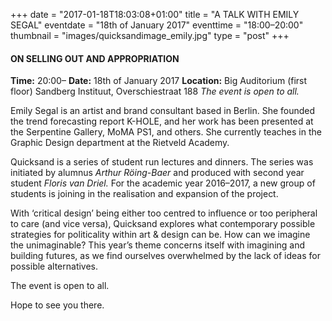 +++
date = "2017-01-18T18:03:08+01:00"
title = "A TALK WITH EMILY SEGAL"
eventdate = "18th of January 2017"
eventtime = "18:00–20:00"
thumbnail = "images/quicksandimage_emily.jpg"
type = "post"
+++

#### ON SELLING OUT AND APPROPRIATION

**Time:** 20:00–
**Date:** 18th of January 2017 
**Location:** Big Auditorium (first floor)
Sandberg Instituut, Overschiestraat 188
*The event is open to all.*

Emily Segal is an artist and brand consultant based in Berlin. She founded the trend forecasting report K-HOLE, and her work has been presented at the Serpentine Gallery, MoMA PS1, and others. She currently teaches in the Graphic Design department at the Rietveld Academy. 

<!--more-->

Quicksand is a series of student run lectures and dinners. The series was initiated by alumnus *Arthur Röing-Baer* and produced with second year student *Floris van Driel.* For the academic year 2016–2017, a new group of students is joining in the realisation and expansion of the project.

With ‘critical design’ being either too centred to influence or too peripheral to care (and vice versa), Quicksand explores what contemporary possible strategies for politicality within art & design can be. How can we imagine the unimaginable? This year’s theme concerns itself with imagining and building futures, as we find ourselves overwhelmed by the lack of ideas for possible alternatives.

The event is open to all.

Hope to see you there.
